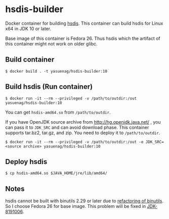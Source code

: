 # hsdis-builder

Docker container for building [hsdis](http://hg.openjdk.java.net/jdk/jdk/file/tip/src/utils/hsdis/README). This container can build hsdis for Linux x64 in JDK 10 or later.

Base image of this container is Fedora 26. Thus hsdis which the artifact of this container might not work on older glibc.

## Build container

```
$ docker build . -t yasuenag/hsdis-builder:10
```

## Build hsdis (Run container)

```
$ docker run -it --rm --privileged -v /path/to/outdir:/out yasuenag/hsdis-builder:10
```

You can get `hsdis-amd64.so` from `/path/to/outdir`.

If you have OpenJDK source archive from http://hg.openjdk.java.net/ , you can pass it to `JDK_SRC` and can avoid download phase.
This container supports tar.bz2, tar.gz, and zip. You need to deploy it to `/path/to/outdir`.

```
$ docker run -it --rm --privileged -v /path/to/outdir:/out -e JDK_SRC=<source archive> yasuenag/hsdis-builder:10
```

## Deploy hsdis

```
$ cp hsdis-amd64.so $JAVA_HOME/jre/lib/amd64/
```

## Notes

hsdis cannot be built with binutils 2.29 or later due to [refactoring of binutils](https://sourceware.org/git/gitweb.cgi?p=binutils-gdb.git;a=commit;f=include/dis-asm.h;h=003ca0fd22863aaf1a9811c8a35a0133a2d27fb1). So I choose Fedora 26 for base image.
This problem will be fixed in [JDK-8191006](https://bugs.openjdk.java.net/browse/JDK-8191006).

